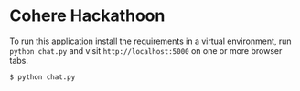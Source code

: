 Cohere Hackathoon
===================

To run this application install the requirements in a virtual environment, run `python chat.py` and visit `http://localhost:5000` on one or more browser tabs.

    $ python chat.py
